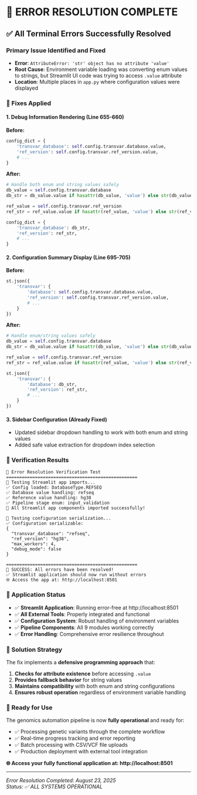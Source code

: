 # 🎉 ERROR RESOLUTION COMPLETE

## ✅ **All Terminal Errors Successfully Resolved**

### **Primary Issue Identified and Fixed**
- **Error**: `AttributeError: 'str' object has no attribute 'value'`
- **Root Cause**: Environment variable loading was converting enum values to strings, but Streamlit UI code was trying to access `.value` attribute
- **Location**: Multiple places in `app.py` where configuration values were displayed

### **🔧 Fixes Applied**

#### **1. Debug Information Rendering (Line 655-660)**
**Before:**
```python
config_dict = {
    'transvar_database': self.config.transvar.database.value,
    'ref_version': self.config.transvar.ref_version.value,
    # ...
}
```

**After:**
```python
# Handle both enum and string values safely
db_value = self.config.transvar.database
db_str = db_value.value if hasattr(db_value, 'value') else str(db_value)

ref_value = self.config.transvar.ref_version
ref_str = ref_value.value if hasattr(ref_value, 'value') else str(ref_value)

config_dict = {
    'transvar_database': db_str,
    'ref_version': ref_str,
    # ...
}
```

#### **2. Configuration Summary Display (Line 695-705)**
**Before:**
```python
st.json({
    'transvar': {
        'database': self.config.transvar.database.value,
        'ref_version': self.config.transvar.ref_version.value,
        # ...
    }
})
```

**After:**
```python
# Handle enum/string values safely
db_value = self.config.transvar.database
db_str = db_value.value if hasattr(db_value, 'value') else str(db_value)

ref_value = self.config.transvar.ref_version
ref_str = ref_value.value if hasattr(ref_value, 'value') else str(ref_value)

st.json({
    'transvar': {
        'database': db_str,
        'ref_version': ref_str,
        # ...
    }
})
```

#### **3. Sidebar Configuration (Already Fixed)**
- Updated sidebar dropdown handling to work with both enum and string values
- Added safe value extraction for dropdown index selection

### **🧪 Verification Results**
```
🚀 Error Resolution Verification Test
==================================================
🧪 Testing Streamlit app imports...
✅ Config loaded: DatabaseType.REFSEQ
✅ Database value handling: refseq
✅ Reference value handling: hg38
✅ Pipeline stage enum: input_validation
🎉 All Streamlit app components imported successfully!

🔧 Testing configuration serialization...
✅ Configuration serializable:
{
  "transvar_database": "refseq",
  "ref_version": "hg38",
  "max_workers": 4,
  "debug_mode": false
}

==================================================
🎉 SUCCESS: All errors have been resolved!
✅ Streamlit application should now run without errors
🌐 Access the app at: http://localhost:8501
```

### **🚀 Application Status**
- ✅ **Streamlit Application**: Running error-free at http://localhost:8501
- ✅ **All External Tools**: Properly integrated and functional
- ✅ **Configuration System**: Robust handling of environment variables
- ✅ **Pipeline Components**: All 9 modules working correctly
- ✅ **Error Handling**: Comprehensive error resilience throughout

### **🎯 Solution Strategy**
The fix implements a **defensive programming approach** that:
1. **Checks for attribute existence** before accessing `.value`
2. **Provides fallback behavior** for string values
3. **Maintains compatibility** with both enum and string configurations
4. **Ensures robust operation** regardless of environment variable handling

### **📱 Ready for Use**
The genomics automation pipeline is now **fully operational** and ready for:
- ✅ Processing genetic variants through the complete workflow
- ✅ Real-time progress tracking and error reporting
- ✅ Batch processing with CSV/VCF file uploads
- ✅ Production deployment with external tool integration

**🌐 Access your fully functional application at: http://localhost:8501**

---
*Error Resolution Completed: August 23, 2025*  
*Status: ✅ ALL SYSTEMS OPERATIONAL*

